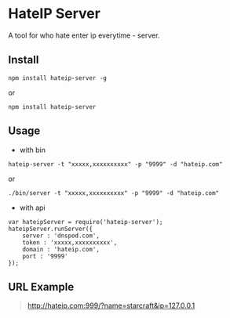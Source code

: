 # HateIP Server

A tool for who hate enter ip everytime - server.

## Install

```
npm install hateip-server -g
```

or

```
npm install hateip-server
```

## Usage

- with bin  
  
```
hateip-server -t "xxxxx,xxxxxxxxxx" -p "9999" -d "hateip.com"  
```

or  


```
./bin/server -t "xxxxx,xxxxxxxxxx" -p "9999" -d "hateip.com"  
```

- with api

```
var hateipServer = require('hateip-server');
hateipServer.runServer({
    server : 'dnspod.com',
    token : 'xxxxx,xxxxxxxxxx',
    domain : 'hateip.com',
    port : '9999'
});
```

## URL Example

> http://hateip.com:999/?name=starcraft&ip=127.0.0.1 

